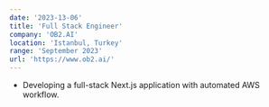 ```yaml
---
date: '2023-13-06'
title: 'Full Stack Engineer'
company: 'OB2.AI'
location: 'Istanbul, Turkey'
range: 'September 2023'
url: 'https://www.ob2.ai/'
---
```


- Developing a full-stack Next.js application with automated AWS workflow.

